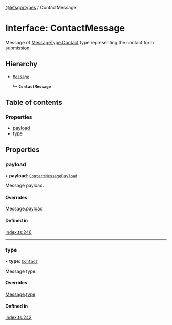 [@letsgo/types](../README.md) / ContactMessage

# Interface: ContactMessage

Message of [MessageType.Contact](../enums/MessageType.md#contact) type representing the contact form submission.

## Hierarchy

- [`Message`](Message.md)

  ↳ **`ContactMessage`**

## Table of contents

### Properties

- [payload](ContactMessage.md#payload)
- [type](ContactMessage.md#type)

## Properties

### payload

• **payload**: [`ContactMessagePayload`](ContactMessagePayload.md)

Message payload.

#### Overrides

[Message](Message.md).[payload](Message.md#payload)

#### Defined in

[index.ts:246](https://github.com/47chapters/letsgo/blob/11c7e19/packages/types/src/index.ts#L246)

___

### type

• **type**: [`Contact`](../enums/MessageType.md#contact)

Message type.

#### Overrides

[Message](Message.md).[type](Message.md#type)

#### Defined in

[index.ts:242](https://github.com/47chapters/letsgo/blob/11c7e19/packages/types/src/index.ts#L242)
